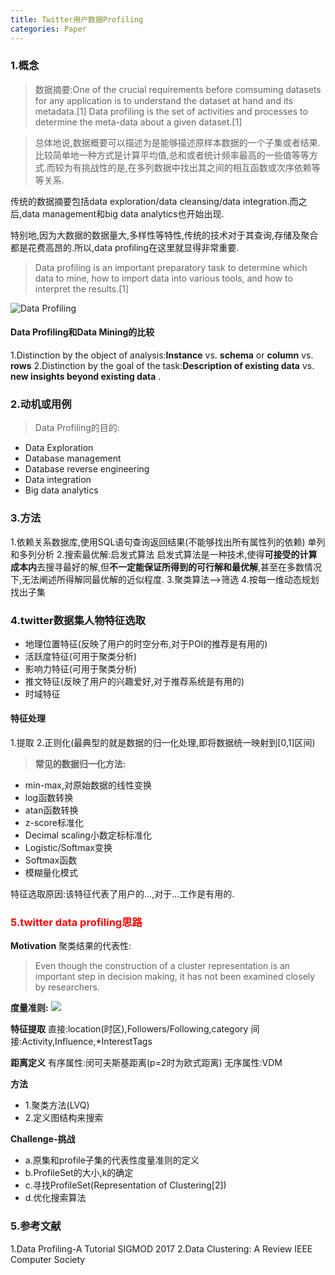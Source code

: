 ```yaml
---
title: Twitter用户数据Profiling
categories: Paper
---
```

### 1.概念
> 数据摘要:One of the crucial requirements before comsuming datasets for any application is to understand the dataset at hand and its metadata.[1]
Data profiling is the set of activities and processes to determine the meta-data about a given dataset.[1]

> 总体地说,数据概要可以描述为是能够描述原样本数据的一个子集或者结果.比较简单地一种方式是计算平均值,总和或者统计频率最高的一些值等等方式.而较为有挑战性的是,在多列数据中找出其之间的相互函数或次序依赖等等关系.

传统的数据摘要包括data exploration/data cleansing/data integration.而之后,data management和big data analytics也开始出现.

特别地,因为大数据的数据量大,多样性等特性,传统的技术对于其查询,存储及聚合都是花费高昂的.所以,data profiling在这里就显得非常重要.

> Data profiling is an important preparatory task to determine which data to mine, how to import data into various tools, and how to interpret the results.[1]

![Data Profiling](http://i1.buimg.com/1949/2fc64d8931d34670.png)

#### Data Profiling和Data Mining的比较
1.Distinction by the object of analysis:**Instance** vs. **schema** or **column** vs. **rows**
2.Distinction by the goal of the task:**Description of existing data** vs. **new insights beyond existing data** .

### 2.动机或用例
> Data Profiling的目的:
* Data Exploration
* Database management
* Database reverse engineering
* Data integration
* Big data analytics

### 3.方法
1.依赖关系数据库,使用SQL语句查询返回结果(不能够找出所有属性列的依赖)
  单列和多列分析
2.搜索最优解:启发式算法
  启发式算法是一种技术,使得**可接受的计算成本内**去搜寻最好的解,但**不一定能保证所得到的可行解和最优解**,甚至在多数情况下,无法阐述所得解同最优解的近似程度.
3.聚类算法-->筛选
4.按每一维动态规划找出子集

### 4.twitter数据集人物特征选取
* 地理位置特征(反映了用户的时空分布,对于POI的推荐是有用的)
* 活跃度特征(可用于聚类分析)
* 影响力特征(可用于聚类分析)
* 推文特征(反映了用户的兴趣爱好,对于推荐系统是有用的)
* 时域特征

#### 特征处理
1.提取
2.正则化(最典型的就是数据的归一化处理,即将数据统一映射到[0,1]区间)
> **常见的数据归一化方法:**
   * min-max,对原始数据的线性变换
   * log函数转换
   * atan函数转换
   * z-score标准化
   * Decimal scaling小数定标标准化
   * Logistic/Softmax变换
   * Softmax函数
   * 模糊量化模式

特征选取原因:该特征代表了用户的...,对于...工作是有用的.

### <font color="red">5.twitter data profiling思路</font>
**Motivation**
聚类结果的代表性:
> Even though the construction of a cluster representation is an important step in decision making, it has not been examined closely by researchers.

**度量准则:**
![](https://ooo.0o0.ooo/2017/06/22/594bcb6c616ec.png)

**特征提取**
直接:location(时区),Followers/Following,category
间接:Activity,Influence,*InterestTags

**距离定义**
有序属性:闵可夫斯基距离(p=2时为欧式距离)
无序属性:VDM

**方法**
* 1.聚类方法(LVQ)
* 2.定义图结构来搜索

**Challenge-挑战**
* a.原集和profile子集的代表性度量准则的定义
* b.ProfileSet的大小,k的确定
* c.寻找ProfileSet(Representation of Clustering[2])
* d.优化搜索算法

### 5.参考文献
1.Data Profiling-A Tutorial SIGMOD 2017
2.Data Clustering: A Review IEEE Computer Society
